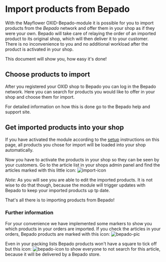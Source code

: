 # Import products from Bepado

With the Mayflower OXID-Bepado-module it is possible for you to import products from the *Bepado* network and offer 
them in your shop as if they were your own. Bepado will take care of relaying the order of an imported product to its 
original shop, which will then deliver it to your customer. There is no inconvenience to you and no additional workload 
after the product is activated in your shop.

This document will show you, how easy it's done!


## Choose products to import

After you registered your OXID shop to Bepado you can log in the Bepado network. Here you can search for products you 
would like to offer in your shop and choose them for import.

For detailed information on how this is done go to the Bepado help and support site.


## Get imported products into your shop

If you have activated the module according to the [setup](https://github.com/Mayflower/oxid-bepado/tree/master/docs/setup.md) 
instructions on this page, all products you chose for import will be loaded into your shop automatically. 

Now you have to activate the products in your shop so they can be seen by your customers. Go to the article list in your 
shops admin panel and find the articles marked with this little icon:
![import-icon](https://github.com/Mayflower/oxid-bepado/tree/master/application/out/img/bepado_in.png) 

*Note:* As you will see you are able to edit the imported products. It is not wise to do that though, because the module will 
trigger updates with Bepado to keep your imported products up tp date.


That's all there is to importing products from Bepado!


### Further information

For your convenience we have implemented some markers to show you which products in your orders are imported. 
If you check the articles in your orders, Bepado products are marked with this icon:
![bepado-pic](https://github.com/Mayflower/oxid-bepado/tree/master/application/out/img/bepado.png) 

Even in your packing lists Bepado products won't have a square to tick off but this icon:
![bepado-icon](https://github.com/Mayflower/oxid-bepado/tree/master/application/out/img/bepado_b.png) 
to show everyone to not search for this article, because it will be delivered by a Bepado store.
